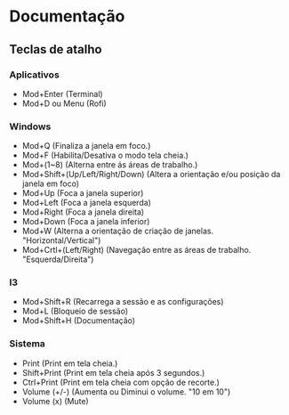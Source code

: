 # Documentação
## Teclas de atalho

### Aplicativos
- Mod+Enter (Terminal)
- Mod+D ou Menu (Rofi)

### Windows
- Mod+Q (Finaliza a janela em foco.)
- Mod+F (Habilita/Desativa o modo tela cheia.)
- Mod+(1~8) (Alterna entre ás áreas de trabalho.)
- Mod+Shift+(Up/Left/Right/Down) (Altera a orientação e/ou posição da janela em foco)
- Mod+Up (Foca a janela superior)
- Mod+Left (Foca a janela esquerda)
- Mod+Right (Foca a janela direita)
- Mod+Down (Foca a janela inferior)
- Mod+W (Alterna a orientação de criação de janelas. "Horizontal/Vertical")
- Mod+Crtl+(Left/Right) (Navegação entre as áreas de trabalho. "Esquerda/Direita")

### I3
- Mod+Shift+R (Recarrega a sessão e as configurações)
- Mod+L (Bloqueio de sessão)
- Mod+Shift+H (Documentação)

### Sistema
- Print (Print em tela cheia.)
- Shift+Print (Print em tela cheia após 3 segundos.)
- Ctrl+Print (Print em tela cheia com opção de recorte.)
- Volume (+/-) (Aumenta ou Diminui o volume. "10 em 10")
- Volume (x) (Mute)
